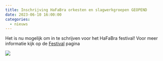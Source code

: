 ```yaml
---
title: Inschrijving HaFaBra orkesten en slagwerkgroepen GEOPEND
date: 2023-06-10 16:00:00
categories:
  - nieuws
---
```


Het is nu mogelijk om in te schrijven voor het HaFaBra festival! Voor meer informatie kijk op de [Festival](/festival) pagina

![](/images/flyer-festival-10-6-2023.png)
